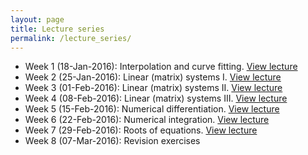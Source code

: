 ```yaml
---
layout: page
title: Lecture series
permalink: /lecture_series/
---
```


* Week 1 (18-Jan-2016): Interpolation and curve fitting.
[View lecture](http://nbviewer.ipython.org/url/raw.githubusercontent.com/ggorman/Numerical-methods-1/master/notebook/interpolation.ipynb)
* Week 2 (25-Jan-2016): Linear (matrix) systems I.
[View lecture](http://nbviewer.ipython.org/url/raw.githubusercontent.com/ggorman/Numerical-methods-1/master/notebook/numerical_linear_algebra_1.ipynb)
* Week 3 (01-Feb-2016): Linear (matrix) systems II.
[View lecture](http://nbviewer.ipython.org/url/raw.githubusercontent.com/ggorman/Numerical-methods-1/master/notebook/numerical_linear_algebra_2.ipynb)
* Week 4 (08-Feb-2016): Linear (matrix) systems III.
[View lecture](http://nbviewer.ipython.org/url/raw.githubusercontent.com/ggorman/Numerical-methods-1/master/notebook/numerical_linear_algebra_3.ipynb)
* Week 5 (15-Feb-2016): Numerical differentiation.
[View lecture](http://nbviewer.ipython.org/url/raw.githubusercontent.com/ggorman/Numerical-methods-1/master/notebook/differentiation.ipynb)
* Week 6 (22-Feb-2016): Numerical integration.
[View lecture](http://nbviewer.ipython.org/url/raw.githubusercontent.com/ggorman/Numerical-methods-1/master/notebook/integration.ipynb)
* Week 7 (29-Feb-2016): Roots of equations.
[View lecture](http://nbviewer.ipython.org/url/raw.githubusercontent.com/ggorman/Numerical-methods-1/master/notebook/root_finding.ipynb)
* Week 8 (07-Mar-2016): Revision exercises


